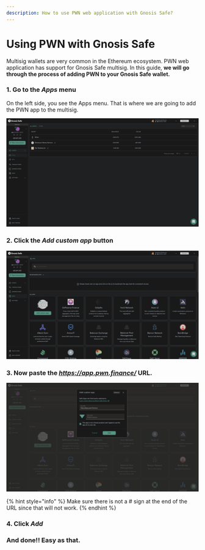 ```yaml
---
description: How to use PWN web application with Gnosis Safe?
---
```


# Using PWN with Gnosis Safe

Multisig wallets are very common in the Ethereum ecosystem. PWN web application has support for Gnosis Safe multisig. In this guide, **we will go through the process of adding PWN to your Gnosis Safe wallet.**&#x20;

### 1. Go to the _Apps_ menu

On the left side, you see the Apps menu. That is where we are going to add the PWN app to the multisig.

![](../.gitbook/assets/Gnosis-1.png)

### 2. Click the _Add custom app_ button

![](../.gitbook/assets/Gnosis-2.png)

### 3. Now paste the _https://app.pwn.finance/_ URL.&#x20;

![](../.gitbook/assets/Gnosis-3.png)

{% hint style="info" %}
Make sure there is not a # sign at the end of the URL since that will not work.
{% endhint %}

### 4. Click _Add_

### **And done!! Easy as that.**&#x20;
